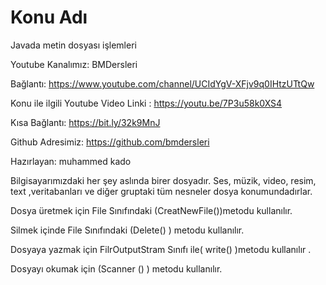 # Konu Adı
Javada metin dosyası işlemleri

Youtube Kanalımız: BMDersleri

Bağlantı: https://www.youtube.com/channel/UCIdYgV-XFjv9q0IHtzUTtQw

Konu ile ilgili Youtube Video Linki : https://youtu.be/7P3u58k0XS4

Kısa Bağlantı: https://bit.ly/32k9MnJ

Github Adresimiz: https://github.com/bmdersleri

Hazırlayan: muhammed kado


Bilgisayarımızdaki her şey aslında birer dosyadır. Ses, müzik, video, resim, text ,veritabanları ve diğer gruptaki tüm nesneler dosya konumundadırlar. 

Dosya üretmek için File Sınıfındaki (CreatNewFile())metodu kullanılır.

Silmek içinde File Sınıfındaki (Delete() ) metodu kullanılır.

Dosyaya yazmak için FilrOutputStram Sınıfı ile( write() )metodu kullanılır .

Dosyayı okumak için (Scanner () ) metodu kullanılır.



